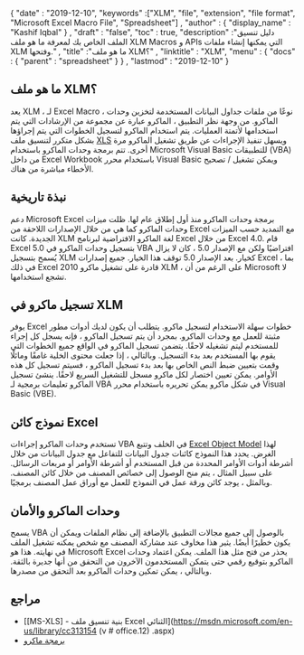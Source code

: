 {
  "date" : "2019-12-10",
  "keywords" :["XLM", "file", "extension", "file format", "Microsoft Excel Macro File", "Spreadsheet"] ,
  "author" : {
    "display_name" : "Kashif Iqbal"
} ,
  "draft" : "false",
  "toc" : true,
  "description" :"دليل تنسيق الملف الخاص بك لمعرفة ما هو ملف XLM Macros و APIs التي يمكنها إنشاء ملفات XLM وفتحها." ,
  "title" :"ما هو ملف XLM؟" ,
  "linktitle" : "XLM",
  "menu" : {
    "docs" : {
      "parent" : "spreadsheet"
}
} ,
  "lastmod" : "2019-12-10"
}

## ما هو ملف XLM؟

يعد XLM ، لـ Excel Macro ، نوعًا من ملفات جداول البيانات المستخدمة لتخزين وحدات الماكرو. من وجهة نظر التطبيق ، الماكرو عبارة عن مجموعة من الإرشادات التي يتم استخدامها لأتمتة العمليات. يتم استخدام الماكرو لتسجيل الخطوات التي يتم إجراؤها بشكل متكرر لتنسيق ملف [XLS](/ar/spreadsheet/xls/) ويسهل تنفيذ الإجراءات عن طريق تشغيل الماكرو مرة أخرى. تتم برمجة وحدات الماكرو باستخدام Microsoft Visual Basic للتطبيقات (VBA) من داخل Excel Workbook باستخدام محرر Visual Basic ويمكن تشغيل / تصحيح الأخطاء مباشرة من هناك.

## نبذة تاريخية ##

دعم Microsoft Excel برمجة وحدات الماكرو منذ أول إطلاق عام لها. ظلت ميزات وحدات الماكرو كما هي من خلال الإصدارات اللاحقة من Excel مع التمديد حسب الميزات الجديدة. كانت XLM لغة الماكرو الافتراضية لبرنامج Excel من خلال Excel 4.0. قام Excel 5.0 بتسجيل وحدات الماكرو في VBA افتراضيًا ولكن مع الإصدار 5.0 ، كان لا يزال يُسمح بتسجيل XLM كخيار. بعد الإصدار 5.0 توقف هذا الخيار. جميع إصدارات Excel ، بما في ذلك Excel 2010 قادرة على تشغيل ماكرو XLM ، على الرغم من أن Microsoft لا تشجع استخدامها.

## تسجيل ماكرو في XLM ##

يوفر Excel خطوات سهلة الاستخدام لتسجيل ماكرو. يتطلب أن يكون لديك أدوات مطور مثبتة للعمل مع وحدات الماكرو. بمجرد أن يتم تسجيل الماكرو ، فإنه يسجل كل إجراء للمستخدم ليتم تشغيله لاحقًا. يتضمن تسجيل الماكرو في الواقع جميع الخطوات التي يقوم بها المستخدم بعد بدء التسجيل. وبالتالي ، إذا جعلت محتوى الخلية غامقًا ومائلًا وقمت بتعيين ضبط النص الخاص بها بعد بدء تسجيل الماكرو ، فسيتم تسجيل كل هذه الأوامر. يمكن تعيين اختصار لكل ماكرو مسجل للتشغيل السريع لاحقًا. ينشئ تسجيل الماكرو تعليمات برمجية لـ VBA في شكل ماكرو يمكن تحريره باستخدام محرر Visual Basic (VBE).

## نموذج كائن Excel ##

تستخدم وحدات الماكرو إجراءات VBA في الخلف وتتبع [Excel Object Model](https://docs.microsoft.com/en-us/office/vba/api/overview/excel/object-model) لهذا الغرض. يحدد هذا النموذج كائنات جدول البيانات للتفاعل مع جدول البيانات من خلال أشرطة أدوات الأوامر المحددة من قبل المستخدم أو أشرطة الأوامر أو مربعات الرسائل. على سبيل المثال ، يتم منح الوصول إلى خصائص المصنف من خلال كائن المصنف. وبالمثل ، يوجد كائن ورقة عمل في النموذج للعمل مع أوراق عمل المصنف برمجيًا.

## وحدات الماكرو والأمان ##

يسمح VBA بالوصول إلى جميع مجالات التطبيق بالإضافة إلى نظام الملفات ويمكن أن يكون خطيرًا أيضًا. يثير هذا مخاوف عند مشاركة المصنف مع شخص يمكنه تشغيل الملف في نهايته. هذا هو Microsoft Excel يحذر من فتح مثل هذا الملف. يمكن اعتماد وحدات الماكرو بتوقيع رقمي حتى يتمكن المستخدمون الآخرون من التحقق من أنها جديرة بالثقة. وبالتالي ، يمكن تمكين وحدات الماكرو بعد التحقق من مصدرها.

## مراجع ##

* [[MS-XLS] - بنية تنسيق ملف Excel الثنائي](https://msdn.microsoft.com/en-us/library/cc313154 (v # office.12) .aspx)
* [برمجة ماكرو](https://en.wikipedia.org/wiki/Microsoft_Excel#Macro_programming)

